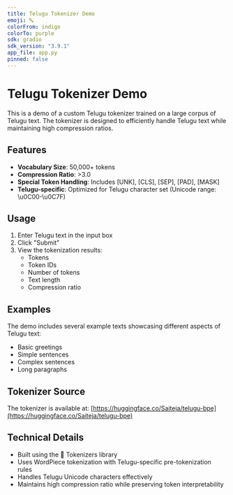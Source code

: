 ```yaml
---
title: Telugu Tokenizer Demo
emoji: 🔤
colorFrom: indigo
colorTo: purple
sdk: gradio
sdk_version: "3.9.1"
app_file: app.py
pinned: false
---
```


# Telugu Tokenizer Demo

This is a demo of a custom Telugu tokenizer trained on a large corpus of Telugu text. The tokenizer is designed to efficiently handle Telugu text while maintaining high compression ratios.

## Features

- **Vocabulary Size**: 50,000+ tokens
- **Compression Ratio**: >3.0
- **Special Token Handling**: Includes [UNK], [CLS], [SEP], [PAD], [MASK]
- **Telugu-specific**: Optimized for Telugu character set (Unicode range: \u0C00-\u0C7F)

## Usage

1. Enter Telugu text in the input box
2. Click "Submit"
3. View the tokenization results:
   - Tokens
   - Token IDs
   - Number of tokens
   - Text length
   - Compression ratio

## Examples

The demo includes several example texts showcasing different aspects of Telugu text:
- Basic greetings
- Simple sentences
- Complex sentences
- Long paragraphs

## Tokenizer Source

The tokenizer is available at: [https://huggingface.co/Saiteja/telugu-bpe](https://huggingface.co/Saiteja/telugu-bpe)

## Technical Details

- Built using the 🤗 Tokenizers library
- Uses WordPiece tokenization with Telugu-specific pre-tokenization rules
- Handles Telugu Unicode characters effectively
- Maintains high compression ratio while preserving token interpretability


